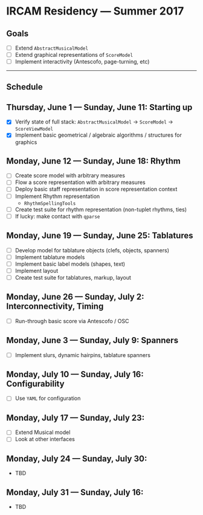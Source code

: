 # IRCAM Residency — Summer 2017

## Goals

- [ ] Extend `AbstractMusicalModel`
- [ ] Extend graphical representations of `ScoreModel`
- [ ] Implement interactivity (Antescofo, page-turning, etc)

---
  
## Schedule
  
## Thursday, June 1 — Sunday, June 11: Starting up
- [x] Verify state of full stack: `AbstractMusicalModel` -> `ScoreModel` -> `ScoreViewModel`
- [x] Implement basic geometrical / algebraic algorithms / structures for graphics

## Monday, June 12 — Sunday, June 18: Rhythm
- [ ] Create score model with arbitrary measures
- [ ] Flow a score representation with arbitrary measures
- [ ] Deploy basic staff representation in score representation context
- [ ] Implement Rhythm representation
  - `RhythmSpellingTools`
- [ ] Create test suite for rhythm representation (non-tuplet rhythms, ties)
- [ ] If lucky: make contact with `qparse`

## Monday, June 19 — Sunday, June 25: Tablatures
- [ ] Develop model for tablature objects (clefs, objects, spanners)
- [ ] Implement tablature models
- [ ] Implement basic label models (shapes, text)
- [ ] Implement layout
- [ ] Create test suite for tablatures, markup, layout

## Monday, June 26 — Sunday, July 2: Interconnectivity, Timing
- [ ] Run-through basic score via Antescofo / OSC

## Monday, June 3 — Sunday, July 9: Spanners
- [ ] Implement slurs, dynamic hairpins, tablature spanners

## Monday, July 10 — Sunday, July 16: Configurability
- [ ] Use `YAML` for configuration

## Monday, July 17 — Sunday, July 23:
- [ ] Extend Musical model
- [ ] Look at other interfaces

## Monday, July 24 — Sunday, July 30:
- TBD

## Monday, July 31 — Sunday, July 16:
- TBD
